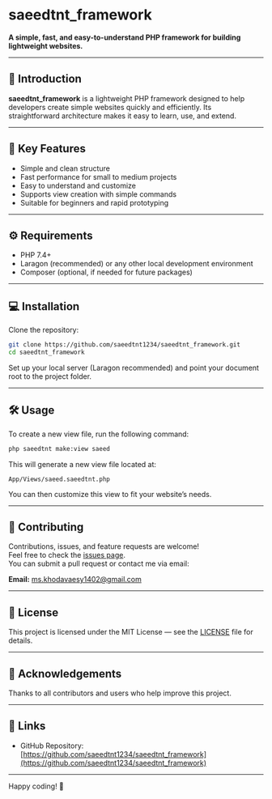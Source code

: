 # saeedtnt_framework

**A simple, fast, and easy-to-understand PHP framework for building lightweight websites.**

---

## 🚀 Introduction

**saeedtnt_framework** is a lightweight PHP framework designed to help developers create simple websites quickly and efficiently. Its straightforward architecture makes it easy to learn, use, and extend.

---

## 🔑 Key Features

- Simple and clean structure  
- Fast performance for small to medium projects  
- Easy to understand and customize  
- Supports view creation with simple commands  
- Suitable for beginners and rapid prototyping  

---

## ⚙️ Requirements

- PHP 7.4+  
- Laragon (recommended) or any other local development environment  
- Composer (optional, if needed for future packages)  

---

## 💻 Installation

Clone the repository:

```bash
git clone https://github.com/saeedtnt1234/saeedtnt_framework.git
cd saeedtnt_framework
```

Set up your local server (Laragon recommended) and point your document root to the project folder.

---

## 🛠️ Usage

To create a new view file, run the following command:

```bash
php saeedtnt make:view saeed
```

This will generate a new view file located at:

```
App/Views/saeed.saeedtnt.php
```

You can then customize this view to fit your website’s needs.

---

## 🤝 Contributing

Contributions, issues, and feature requests are welcome!  
Feel free to check the [issues page](https://github.com/saeedtnt1234/saeedtnt_framework/issues).  
You can submit a pull request or contact me via email:

**Email:** ms.khodavaesy1402@gmail.com

---

## 📜 License

This project is licensed under the MIT License — see the [LICENSE](LICENSE) file for details.

---

## 🙏 Acknowledgements

Thanks to all contributors and users who help improve this project.

---

## 🔗 Links

- GitHub Repository: [https://github.com/saeedtnt1234/saeedtnt_framework](https://github.com/saeedtnt1234/saeedtnt_framework)

---

Happy coding! 🎉
